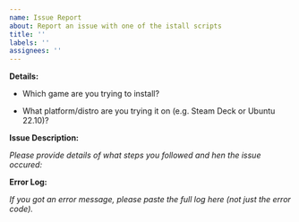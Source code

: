 ```yaml
---
name: Issue Report
about: Report an issue with one of the istall scripts
title: ''
labels: ''
assignees: ''
---
```


**Details:**

- Which game are you trying to install?<br>


- What platform/distro are you trying it on (e.g. Steam Deck or Ubuntu 22.10)?<br>


**Issue Description:**<br>

_Please provide details of what steps you followed and hen the issue occured:_<br>


**Error Log:**

_If you got an error message, please paste the full log here (not just the error code)._<br>


